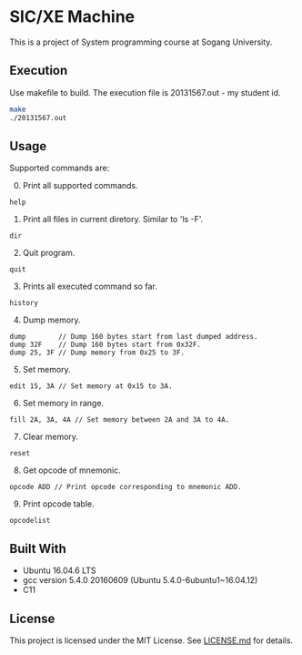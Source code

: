 # SIC/XE Machine

This is a project of System programming course at Sogang University.

## Execution

Use makefile to build. The execution file is 20131567.out - my student id.
```sh
make
./20131567.out
```

## Usage

Supported commands are:

0. Print all supported commands.
```
help
```

1. Print all files in current diretory. Similar to 'ls -F'.
```
dir
```

2. Quit program.
```
quit
```

3. Prints all executed command so far.
```
history
```

4. Dump memory.
```
dump        // Dump 160 bytes start from last dumped address.
dump 32F    // Dump 160 bytes start from 0x32F.
dump 25, 3F // Dump memory from 0x25 to 3F.
```

5. Set memory.
```
edit 15, 3A // Set memory at 0x15 to 3A.
```

6. Set memory in range.
```
fill 2A, 3A, 4A // Set memory between 2A and 3A to 4A.
```

7. Clear memory.
```
reset
```

8. Get opcode of mnemonic.
```
opcode ADD // Print opcode corresponding to mnemonic ADD.
```

9. Print opcode table.
```
opcodelist
```

## Built With

* Ubuntu 16.04.6 LTS
* gcc version 5.4.0 20160609 (Ubuntu 5.4.0-6ubuntu1~16.04.12)
* C11

## License

This project is licensed under the MIT License.
See [LICENSE.md](LICENSE.md) for details.
